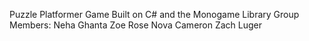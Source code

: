 Puzzle Platformer Game Built on C# and the Monogame Library
Group Members:
  Neha Ghanta
  Zoe Rose
  Nova Cameron
  Zach Luger
